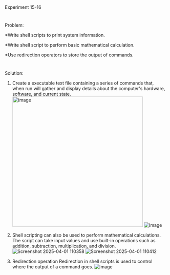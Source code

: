 #
Experiment 15-16
#
Problem:

*Write shell scripts to print system information. 

*Write shell script to perform basic mathematical calculation. 

*Use redirection operators to store the output of commands. 
#
Solution:
1. Create a executable text file containing a series of commands that, when run will gather and display details about the computer's hardware, software, and current state.
   <img width="407" alt="image" src="https://github.com/user-attachments/assets/05a02cf9-b098-4c84-b79d-453f8da4f4be" />
![image](https://github.com/user-attachments/assets/0df5f50c-32c8-4f32-b310-574b4d536db4)

2. Shell scripting can also be used to perform mathematical calculations. The script can take input values and use built-in operations such as addition, subtraction, multiplication, and division.
   ![Screenshot 2025-04-01 110358](https://github.com/user-attachments/assets/94c8b4ee-6066-46fd-b162-4f49b923289a)
![Screenshot 2025-04-01 110412](https://github.com/user-attachments/assets/1ce2b1bc-2769-4462-9fc8-e9c3d46e8c0b)

3. Redirection operation Redirection in shell scripts is used to control where the output of a command goes.
![image](https://github.com/user-attachments/assets/473960d0-b56c-4933-a211-f5f6bcb9e66a)
